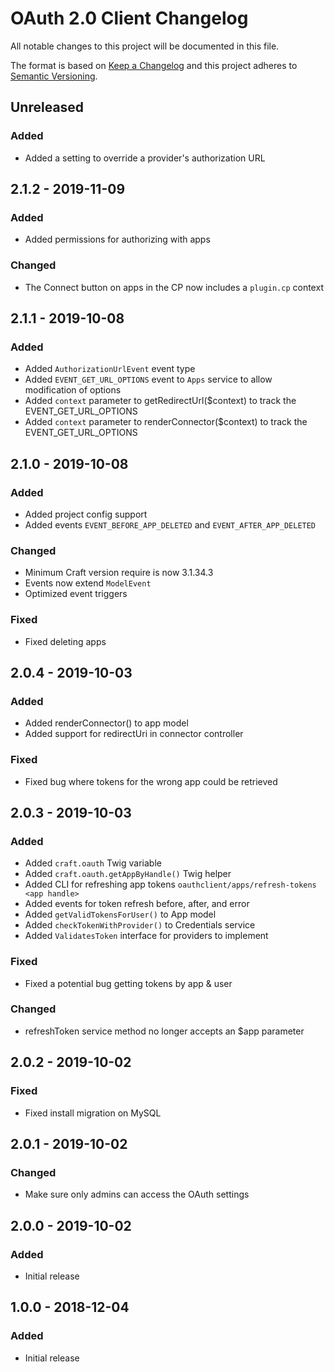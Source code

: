 # OAuth 2.0 Client Changelog

All notable changes to this project will be documented in this file.

The format is based on [Keep a Changelog](http://keepachangelog.com/) and this project adheres to [Semantic Versioning](http://semver.org/).

## Unreleased
### Added
- Added a setting to override a provider's authorization URL

## 2.1.2 - 2019-11-09
### Added
- Added permissions for authorizing with apps

### Changed
- The Connect button on apps in the CP now includes a `plugin.cp` context

## 2.1.1 - 2019-10-08
### Added
- Added `AuthorizationUrlEvent` event type
- Added `EVENT_GET_URL_OPTIONS` event to `Apps` service to allow modification of options
- Added `context` parameter to getRedirectUrl($context) to track the EVENT_GET_URL_OPTIONS
- Added `context` parameter to renderConnector($context) to track the EVENT_GET_URL_OPTIONS

## 2.1.0 - 2019-10-08
### Added
- Added project config support
- Added events `EVENT_BEFORE_APP_DELETED` and `EVENT_AFTER_APP_DELETED`

### Changed
- Minimum Craft version require is now 3.1.34.3
- Events now extend `ModelEvent`
- Optimized event triggers

### Fixed
- Fixed deleting apps

## 2.0.4 - 2019-10-03
### Added
- Added renderConnector() to app model
- Added support for redirectUri in connector controller

### Fixed
- Fixed bug where tokens for the wrong app could be retrieved

## 2.0.3 - 2019-10-03
### Added
- Added `craft.oauth` Twig variable
- Added `craft.oauth.getAppByHandle()` Twig helper
- Added CLI for refreshing app tokens `oauthclient/apps/refresh-tokens <app handle>`
- Added events for token refresh before, after, and error
- Added `getValidTokensForUser()` to App model
- Added `checkTokenWithProvider()` to Credentials service
- Added `ValidatesToken` interface for providers to implement

### Fixed
- Fixed a potential bug getting tokens by app & user

### Changed
- refreshToken service method no longer accepts an $app parameter

## 2.0.2 - 2019-10-02
### Fixed
- Fixed install migration on MySQL

## 2.0.1 - 2019-10-02
### Changed
- Make sure only admins can access the OAuth settings

## 2.0.0 - 2019-10-02
### Added
- Initial release

## 1.0.0 - 2018-12-04
### Added
- Initial release
